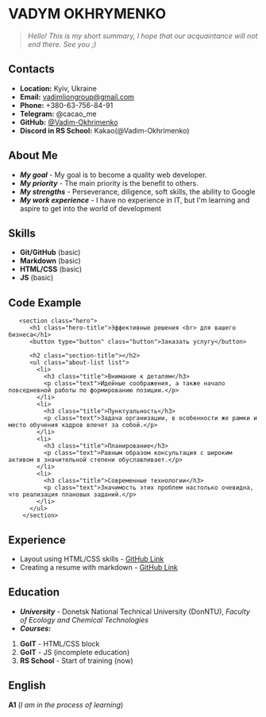 # VADYM OKHRYMENKO
> *Hello! This is my short summary, I hope that our acquaintance will not end there. See you ;)*

## Contacts 

* **Location:** Kyiv, Ukraine
* **Email:** vadimliongroup@gmail.com
* **Phone:** +380-63-756-84-91
* **Telegram:** @cacao_me
* **GitHub:** [@Vadim-Okhrimenko](https://github.com/Vadim-Okhrimenko)
* **Discord in RS School:** Kakao(@Vadim-Okhrimenko)

## About Me

* ***My goal*** - My goal is to become a quality web developer.
* ***My priority*** - The main priority is the benefit to others.
* ***My strengths*** - Perseverance, diligence, soft skills, the ability to Google
* ***My work experience*** - I have no experience in IT, but I'm learning and aspire to get into the world of development

## Skills

* **Git/GitHub** (basic)
* **Markdown** (basic)
* **HTML/CSS** (basic)
* **JS** (basic)

## Code Example

```
   <section class="hero">
      <h1 class="hero-title">Эффективные решения <br> для вашего бизнеса</h1>
      <button type="button" class="button">Заказать услугу</button>

      <h2 class="section-title"></h2>
      <ul class="about-list list">
        <li>
          <h3 class="title">Внимание к деталям</h3>
          <p class="text">Идейные соображения, а также начало повседневной работы по формированию позиции.</p>
        </li>
        <li>
          <h3 class="title">Пунктуальность</h3>
          <p class="text">Задача организации, в особенности же рамки и место обучения кадров влечет за собой.</p>
        </li>
        <li>
          <h3 class="title">Планирование</h3>
          <p class="text">Равным образом консультация с широким активом в значительной степени обуславливает.</p>
        </li>
        <li>
          <h3 class="title">Современные технологии</h3>
          <p class="text">Значимость этих проблем настолько очевидна, что реализация плановых заданий.</p>
        </li>
      </ul>
    </section>
```

## Experience

* Layout using HTML/CSS skills - [GitHub Link](https://vadim-okhrimenko.github.io/goit-markup-hw-08/)
* Creating a resume with markdown - [GitHub Link](https://github.com/Vadim-Okhrimenko/rsschool-cv)

## Education

* ***University*** - Donetsk National Technical University (DonNTU), *Faculty of Ecology and Chemical Technologies*
* ***Courses:***
1. **GoIT** - HTML/CSS block
2. **GoIT** - JS (incomplete education)
3. **RS School** - Start of training (now)

## English

**А1** (*I am in the process of learning*)

